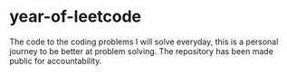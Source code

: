 # year-of-leetcode
The code to the coding problems I will solve everyday, this is a personal journey to be better at problem solving. The repository has been made public for accountability. 
